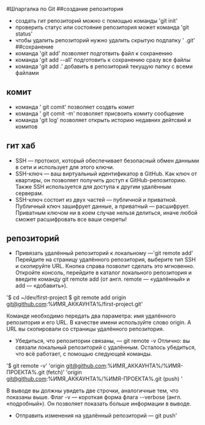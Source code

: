 #Шпаргалка по Git
##создание репозитория
* создать гит репозиторий можно с помощью команды 'git init'
* проверить статус или состояние репозитория может команда 'git status'
* чтобы удалить репозиторий нужно удалить скрытую подпапку ' .git'
##сохранение
* команда 'git add' позволяет подготвить файл к сохранению 
* команда 'git add --all' подготовить к сохранению сразу все файлы
* команда 'git add .' добавить в репозиторий текущую папку с всеми файлами
## комит
* команда ' git comit' позволяет создвть комит  
* команда ' git comit -m' позволяет присвоить комиту сообщение
* команда 'git log' позволяет открыть историю недавних дейтсвий и комитов
## гит хаб
* SSH — протокол, который обеспечивает безопасный обмен данными в сети и использует для этого ключи.
* SSH-ключ — ваш виртуальный идентификатор в GitHub. Как ключ от квартиры, он позволяет получить доступ к GitHub-репозиторию. Также SSH используется для доступа к другим удалённым серверам.
* SSH-ключ состоит из двух частей — публичной и приватной. Публичный ключ зашифрует данные, а приватный — расшифрует. Приватным ключом ни в коем случае нельзя делиться, иначе любой сможет расшифровать все ваши секреты!
## репозиторий 
* Привязать удалённый репозиторий к локальному —'git remote add'
Перейдите на страницу удалённого репозитория, выберите тип SSH и скопируйте URL. Кнопка справа позволит сделать это мгновенно.
Откройте консоль, перейдите в каталог локального репозитория и введите команду git remote add (от англ. remote — «удалённый» и add — «добавить»).

'$ cd ~/dev/first-project
$ git remote add origin git@github.com:%ИМЯ_АККАУНТА%/first-project.git' 

Команде необходимо передать два параметра: имя удалённого репозитория и его URL. В качестве имени используйте слово origin. А URL вы скопировали со страницы удалённого репозитория.

* Убедиться, что репозитории связаны, — git remote -v
Отлично: вы связали локальный репозиторий с удалённым. Осталось убедиться, что всё работает, с помощью следующей команды.

'$ git remote -v'
'origin    git@github.com:%ИМЯ_АККАУНТА%/%ИМЯ-ПРОЕКТА%.git (fetch)'
'origin    git@github.com:%ИМЯ_АККАУНТА%/%ИМЯ-ПРОЕКТА%.git (push) '

В выводе вы должны увидеть две строчки, аналогичные тем, что показаны выше.
Флаг -v — короткая форма флага --verbose (англ. «подробный»). Он позволяет показать больше информации в выводе.
* Отправить изменения на удалённый репозиторий —  git push'
